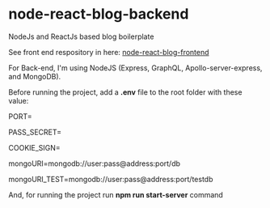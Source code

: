 # node-react-blog-backend

NodeJs and ReactJs based blog boilerplate

See front end respository in here: [node-react-blog-frontend](https://github.com/pouyajabbarisani/node-react-blog-frontend)

For Back-end, I'm using NodeJS (Express, GraphQL, Apollo-server-express, and MongoDB).


Before running the project, add a **.env** file to the root folder with these value:


PORT=

PASS_SECRET=

COOKIE_SIGN=

mongoURI=mongodb://user:pass@address:port/db

mongoURI_TEST=mongodb://user:pass@address:port/testdb




And, for running the project run **npm run start-server** command

